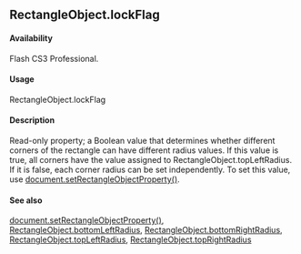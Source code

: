 ## RectangleObject.lockFlag

#### Availability

Flash CS3 Professional.

#### Usage

RectangleObject.lockFlag

#### Description

Read-only property; a Boolean value that determines whether different corners of the rectangle can have different radius values. If this value is true, all corners have the value assigned to RectangleObject.topLeftRadius. If it is false, each corner radius can be set independently.
To set this value, use [document.setRectangleObjectProperty()](../Document_object/docu9643.md).

#### See also

[document.setRectangleObjectProperty()](../Document_object/docu9643.md), [RectangleObject.bottomLeftRadius](../Rectangle_object/RectangleObject.md), [RectangleObject.bottomRightRadius](../Rectangle_object/RectangleObjec1.md), [RectangleObject.topLeftRadius](../Rectangle_object/RectangleObjec3.md), [RectangleObject.topRightRadius](../Rectangle_object/RectangleObjec4.md)

<span id="RectangleObject.topLeftRadius" class="anchor"></span>
